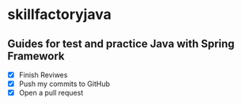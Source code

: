 # skillfactoryjava

## Guides for test and practice Java with Spring Framework


- [x] Finish Reviwes
- [x] Push my commits to GitHub
- [x] Open a pull request
